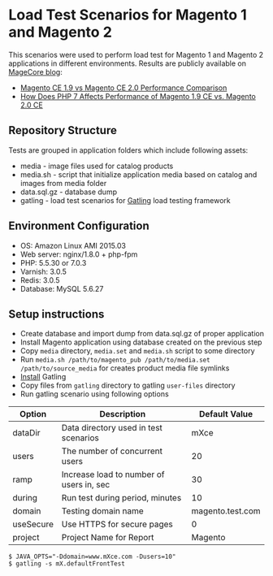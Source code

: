 # Load Test Scenarios for Magento 1 and Magento 2

This scenarios were used to perform load test for Magento 1 and Magento 2 applications in different environments.
Results are publicly available on [MageCore blog](https://www.magecore.com/blog):

- [Magento CE 1.9 vs Magento CE 2.0 Performance Comparison](https://www.magecore.com/blog/news/magento-ce-1-9-vs-magento-ce-2-0-performance-comparison)
- [How Does PHP 7 Affects Performance of Magento 1.9 CE vs. Magento 2.0 CE](https://www.magecore.com/blog/news/php-7-affects-performance-magento-1-9-ce-vs-magento-2-0-ce)

## Repository Structure

Tests are grouped in application folders which include following assets:
- media - image files used for catalog products
- media.sh - script that initialize application media based on catalog and images from media folder
- data.sql.gz - database dump
- gatling - load test scenarios for [Gatling](http://gatling.io/) load testing framework

## Environment Configuration

- OS: Amazon Linux AMI 2015.03
- Web server: nginx/1.8.0 + php-fpm
- PHP: 5.5.30 or 7.0.3
- Varnish: 3.0.5
- Redis: 3.0.5
- Database: MySQL 5.6.27

## Setup instructions

- Create database and import dump from data.sql.gz of proper application
- Install Magento application using database created on the previous step
- Copy ``media`` directory, ``media.set`` and ``media.sh`` script to some directory
- Run ``media.sh /path/to/magento_pub /path/to/media.set /path/to/source_media`` for creates product media file symlinks
- [Install](http://gatling.io/docs/2.2.0/quickstart.html#installing) Gatling
- Copy files from `gatling` directory to gatling `user-files` directory
- Run gatling scenario using following options

| Option | Description | Default Value |
| --- | --- | --- |
| dataDir | Data directory used in test scenarios | mXce |
| users | The number of concurrent users | 20 |
| ramp | Increase load to number of users in, sec | 30 |
| during | Run test during period, minutes | 10 |
| domain | Testing domain name | magento.test.com |
| useSecure | Use HTTPS for secure pages | 0 |
| project | Project Name for Report | Magento |

```console
$ JAVA_OPTS="-Ddomain=www.mXce.com -Dusers=10"
$ gatling -s mX.defaultFrontTest
```
